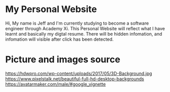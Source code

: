 # My Personal Website
 Hi, My name is Jeff and I'm currently studying to become a software engineer through Academy Xi.
 This Personal Website will reflect what I have learnt and basically my digtal resume.
 There will be hidden infomation, and infomation will visible after click has been detected.

# Picture and images source
https://hdwpro.com/wp-content/uploads/2017/05/3D-Background.jpg
https://www.pixelstalk.net/beautiful-full-hd-desktop-backgrounds
https://avatarmaker.com/male/#google_vignette

